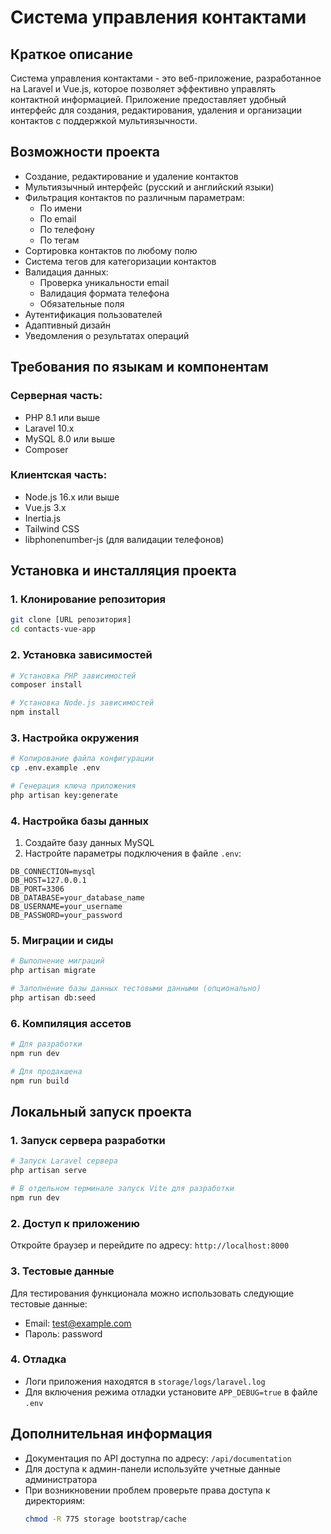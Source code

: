 # Система управления контактами

## Краткое описание
Система управления контактами - это веб-приложение, разработанное на Laravel и Vue.js, которое позволяет эффективно управлять контактной информацией. Приложение предоставляет удобный интерфейс для создания, редактирования, удаления и организации контактов с поддержкой мультиязычности.

## Возможности проекта
- Создание, редактирование и удаление контактов
- Мультиязычный интерфейс (русский и английский языки)
- Фильтрация контактов по различным параметрам:
  - По имени
  - По email
  - По телефону
  - По тегам
- Сортировка контактов по любому полю
- Система тегов для категоризации контактов
- Валидация данных:
  - Проверка уникальности email
  - Валидация формата телефона
  - Обязательные поля
- Аутентификация пользователей
- Адаптивный дизайн
- Уведомления о результатах операций

## Требования по языкам и компонентам
### Серверная часть:
- PHP 8.1 или выше
- Laravel 10.x
- MySQL 8.0 или выше
- Composer

### Клиентская часть:
- Node.js 16.x или выше
- Vue.js 3.x
- Inertia.js
- Tailwind CSS
- libphonenumber-js (для валидации телефонов)

## Установка и инсталляция проекта

### 1. Клонирование репозитория
```bash
git clone [URL репозитория]
cd contacts-vue-app
```

### 2. Установка зависимостей
```bash
# Установка PHP зависимостей
composer install

# Установка Node.js зависимостей
npm install
```

### 3. Настройка окружения
```bash
# Копирование файла конфигурации
cp .env.example .env

# Генерация ключа приложения
php artisan key:generate
```

### 4. Настройка базы данных
1. Создайте базу данных MySQL
2. Настройте параметры подключения в файле `.env`:
```
DB_CONNECTION=mysql
DB_HOST=127.0.0.1
DB_PORT=3306
DB_DATABASE=your_database_name
DB_USERNAME=your_username
DB_PASSWORD=your_password
```

### 5. Миграции и сиды
```bash
# Выполнение миграций
php artisan migrate

# Заполнение базы данных тестовыми данными (опционально)
php artisan db:seed
```

### 6. Компиляция ассетов
```bash
# Для разработки
npm run dev

# Для продакшена
npm run build
```

## Локальный запуск проекта

### 1. Запуск сервера разработки
```bash
# Запуск Laravel сервера
php artisan serve

# В отдельном терминале запуск Vite для разработки
npm run dev
```

### 2. Доступ к приложению
Откройте браузер и перейдите по адресу: `http://localhost:8000`

### 3. Тестовые данные
Для тестирования функционала можно использовать следующие тестовые данные:
- Email: test@example.com
- Пароль: password

### 4. Отладка
- Логи приложения находятся в `storage/logs/laravel.log`
- Для включения режима отладки установите `APP_DEBUG=true` в файле `.env`

## Дополнительная информация
- Документация по API доступна по адресу: `/api/documentation`
- Для доступа к админ-панели используйте учетные данные администратора
- При возникновении проблем проверьте права доступа к директориям:
  ```bash
  chmod -R 775 storage bootstrap/cache
  ``` 